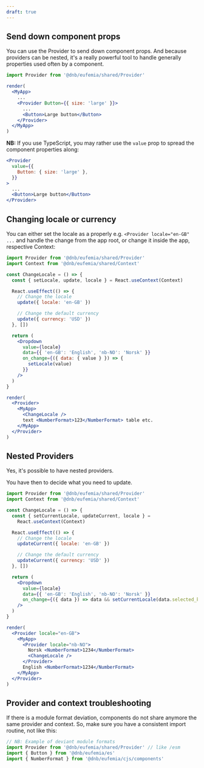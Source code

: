```yaml
---
draft: true
---
```


## Send down component props

You can use the Provider to send down component props. And because providers can be nested, it's a really powerful tool to handle generally properties used often by a component.

```jsx
import Provider from '@dnb/eufemia/shared/Provider'

render(
  <MyApp>
    ...
    <Provider Button={{ size: 'large' }}>
      ...
      <Button>Large button</Button>
    </Provider>
  </MyApp>
)
```

**NB:** If you use TypeScript, you may rather use the `value` prop to spread the component properties along:

```jsx
<Provider
  value={{
    Button: { size: 'large' },
  }}
>
  ...
  <Button>Large button</Button>
</Provider>
```

## Changing locale or currency

You can either set the locale as a properly e.g. `<Provider locale="en-GB" ...` and handle the change from the app root, or change it inside the app, respective Context:

```jsx
import Provider from '@dnb/eufemia/shared/Provider'
import Context from '@dnb/eufemia/shared/Context'

const ChangeLocale = () => {
  const { setLocale, update, locale } = React.useContext(Context)

  React.useEffect(() => {
    // Change the locale
    update({ locale: 'en-GB' })

    // Change the default currency
    update({ currency: 'USD' })
  }, [])

  return (
    <Dropdown
      value={locale}
      data={{ 'en-GB': 'English', 'nb-NO': 'Norsk' }}
      on_change={({ data: { value } }) => {
        setLocale(value)
      }}
    />
  )
}

render(
  <Provider>
    <MyApp>
      <ChangeLocale />
      text <NumberFormat>123</NumberFormat> table etc.
    </MyApp>
  </Provider>
)
```

## Nested Providers

Yes, it's possible to have nested providers.

You have then to decide what you need to update.

```jsx
import Provider from '@dnb/eufemia/shared/Provider'
import Context from '@dnb/eufemia/shared/Context'

const ChangeLocale = () => {
  const { setCurrentLocale, updateCurrent, locale } =
    React.useContext(Context)

  React.useEffect(() => {
    // Change the locale
    updateCurrent({ locale: 'en-GB' })

    // Change the default currency
    updateCurrent({ currency: 'USD' })
  }, [])

  return (
    <Dropdown
      value={locale}
      data={{ 'en-GB': 'English', 'nb-NO': 'Norsk' }}
      on_change={({ data }) => data && setCurrentLocale(data.selected_key)}
    />
  )
}

render(
  <Provider locale="en-GB">
    <MyApp>
      <Provider locale="nb-NO">
        Norsk <NumberFormat>1234</NumberFormat>
        <ChangeLocale />
      </Provider>
      English <NumberFormat>1234</NumberFormat>
    </MyApp>
  </Provider>
)
```

## Provider and context troubleshooting

If there is a module format deviation, components do not share anymore the same provider and context. So, make sure you have a consistent import routine, not like this:

```js
// NB: Example of deviant module formats
import Provider from '@dnb/eufemia/shared/Provider' // like /esm
import { Button } from '@dnb/eufemia/es'
import { NumberFormat } from '@dnb/eufemia/cjs/components'
```
